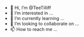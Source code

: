 - 👋 Hi, I’m @TeeTilliff
- 👀 I’m interested in ...
- 🌱 I’m currently learning ...
- 💞️ I’m looking to collaborate on ...
- 📫 How to reach me ...

<!---
TeeTilliff/TeeTilliff is a ✨ special ✨ repository because its `README.md` (this file) appears on your GitHub profile.
You can click the Preview link to take a look at your changes.
--->
